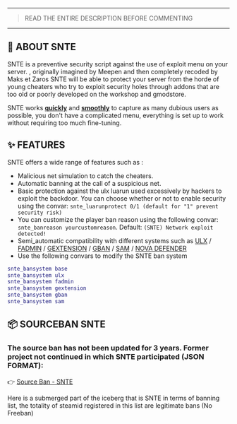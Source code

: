 
---
> READ THE ENTIRE DESCRIPTION BEFORE COMMENTING
---

## 🚀 ABOUT SNTE

SNTE is a preventive security script against the use of exploit menu on your server. , originally imagined by Meepen and then completely recoded by Maks et Zaros SNTE will be able to protect your server from the horde of young cheaters who try to exploit security holes through addons that are too old or poorly developed on the workshop and gmodstore.

SNTE works 	<ins>**quickly**</ins> and <ins>**smoothly**</ins> to capture as many dubious users as possible, you don't have a complicated menu, everything is set up to work without requiring too much fine-tuning.

## ✨ FEATURES

SNTE offers a wide range of features such as :
* Malicious net simulation to catch the cheaters.
* Automatic banning at the call of a suspicious net.
* Basic protection against the ulx luarun used excessively by hackers to exploit the backdoor. You can choose whether or not to enable security using the convar: `snte_luarunprotect 0/1 (default for "1" prevent security risk)`
* You can customize the player ban reason using the following convar: `snte_banreason yourcustomreason`. Default: `(SNTE) Network exploit detected!`
* Semi_automatic compatibility with different systems such as [ULX](https://github.com/TeamUlysses/ulx) / [FADMIN](https://github.com/FPtje/DarkRP) / [GEXTENSION](https://www.gmodstore.com/market/view/gextension-the-all-in-one-package-for-your-community/discussion?page=2) / [GBAN](https://www.gmodstore.com/market/view/global-ban-simple-way-to-ban-globally-gban) / [SAM](https://www.gmodstore.com/market/view/sam) / [NOVA DEFENDER](https://www.gmodstore.com/market/view/sam)
* Use the following convars to modify the SNTE ban system 
```lua
snte_bansystem base
snte_bansystem ulx
snte_bansystem fadmin
snte_bansystem gextension
snte_bansystem gban
snte_bansystem sam
```

## 📦 SOURCEBAN SNTE
### The source ban has not been updated for 3  years. Former project not continued in which SNTE participated (JSON FORMAT):

👉 [Source Ban - SNTE](https://github.com/YohSambre/snte_sourceban)

Here is a submerged part of the iceberg that is SNTE in terms of banning list, the totality of steamid registered in this list are legitimate bans (No Freeban)
